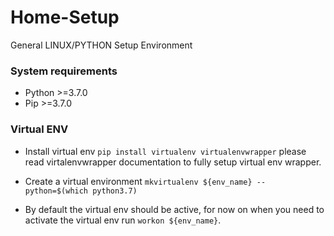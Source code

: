 # Home-Setup
General LINUX/PYTHON Setup Environment

### System requirements ###

* Python >=3.7.0
* Pip >=3.7.0

### Virtual ENV ###

* Install virtual env `pip install virtualenv virtualenvwrapper` please read virtalenvwrapper documentation to fully setup virtual env wrapper.

* Create a virtual environment `mkvirtualenv ${env_name} --python=$(which python3.7)`

* By default the virtual env should be active, for now on when you need to activate the virtual env run `workon ${env_name}`.
